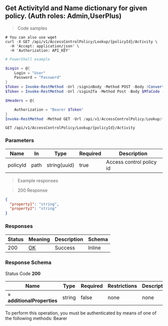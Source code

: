 
## Get ActivityId and Name dictionary for given policy. (Auth roles: Admin,UserPlus)

<a id="opIdGetActivityLookupForPolicyAsync"></a>

> Code samples

```shell
# You can also use wget
curl -X GET /api/v1/AccessControlPolicy/Lookup/{policyId}/Activity \
  -H 'Accept: application/json' \
  -H 'Authorization: API_KEY'

```

```powershell
# PowerShell example

$Login = @{
    Login = "User"
    Password = "Password"
}
$Token = Invoke-RestMethod -Url /signinBody -Method POST -Body (ConvertTo-Json $Login)
$Token = Invoke-RestMethod -Url /sigin2fa -Method Post -Body $MfaCode -Headers @{Authorization: "Bearer $Token"}

$Headers = @{

    Authorization = "Bearer $Token"
}
Invoke-RestMethod -Method GET -Url /api/v1/AccessControlPolicy/Lookup/{policyId}/Activity -Headers $Headers
```

`GET /api/v1/AccessControlPolicy/Lookup/{policyId}/Activity`

<h3 id="get-activityid-and-name-dictionary-for-given-policy.-(auth-roles:-admin,userplus)-parameters">Parameters</h3>

|Name|In|Type|Required|Description|
|---|---|---|---|---|
|policyId|path|string(uuid)|true|Access control policy id|

> Example responses

> 200 Response

```json
{
  "property1": "string",
  "property2": "string"
}
```

<h3 id="get-activityid-and-name-dictionary-for-given-policy.-(auth-roles:-admin,userplus)-responses">Responses</h3>

|Status|Meaning|Description|Schema|
|---|---|---|---|
|200|[OK](https://tools.ietf.org/html/rfc7231#section-6.3.1)|Success|Inline|

<h3 id="get-activityid-and-name-dictionary-for-given-policy.-(auth-roles:-admin,userplus)-responseschema">Response Schema</h3>

Status Code **200**

|Name|Type|Required|Restrictions|Description|
|---|---|---|---|---|
|» **additionalProperties**|string|false|none|none|

<aside class="warning">
To perform this operation, you must be authenticated by means of one of the following methods:
Bearer
</aside>


